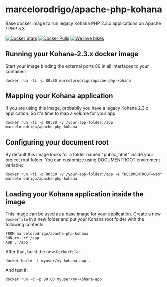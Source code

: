 marcelorodrigo/apache-php-kohana
================================

Base docker image to run legacy Kohana PHP 2.3.x applications on Apache / PHP 5.3

[![Docker Stars](https://img.shields.io/docker/stars/marcelorodrigo/apache-php-kohana.svg?maxAge=2592000)]()
[![Docker Pulls](https://img.shields.io/docker/pulls/marcelorodrigo/apache-php-kohana.svg?maxAge=2592000)]()
[![We love bikes](https://img.shields.io/badge/we%20love-bikes-orange.svg)]()


Running your Kohana-2.3.x docker image
--------------------------------------

Start your image binding the external ports 80 in all interfaces to your container:

    docker run -ti -p 80:80 marcelorodrigo/apache-php-kohana


Mapping your Kohana application
-------------------------------

If you are using this image, probabily you have a legacy Kohana 2.3.x application.
So it's time to map a volume for your app:

    docker run -ti -p 80:80 -v /your-app-folder:/app marcelorodrigo/apache-php-kohana


Configuring your document root
------------------------------

By default this image looks for a folder named "public_html" inside your project root folder.
You can customize using DOCUMENTROOT enviroment variable:

    docker run -ti -p 80:80 -v /your-app-folder:/app -e "DOCUMENTROOT=web" marcelorodrigo/apache-php-kohana

Loading your Kohana application inside the image
-----------------------------------------------

This image can be used as a base image for your application.
Create a new `Dockerfile` in a new folder and put your Kohana root folder with the following contents:

    FROM marcelorodrigo/apache-php-kohana
    RUN rm -rf /app
    ADD . /app

After that, build the new `Dockerfile`:

    docker build -t myuser/my-kohana-app .

And test it:

    docker run -d -p 80:80 myuser/my-kohana-app
